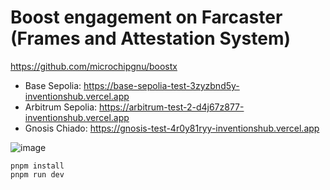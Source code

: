 # Boost engagement on Farcaster (Frames and Attestation System)

https://github.com/microchipgnu/boostx



- Base Sepolia: https://base-sepolia-test-3zyzbnd5y-inventionshub.vercel.app
- Arbitrum Sepolia: https://arbitrum-test-2-d4j67z877-inventionshub.vercel.app
- Gnosis Chiado: https://gnosis-test-4r0y81ryy-inventionshub.vercel.app


![image](https://github.com/microchipgnu/boostx-template/assets/5553483/8ad8b565-2c29-4da8-ba33-2627cc3076e4)



```
pnpm install
pnpm run dev
```
